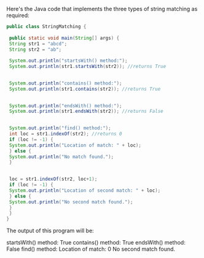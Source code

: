 Here's the Java code that implements the three types of string matching as required:
```java
public class StringMatching {
 
 public static void main(String[] args) {
 String str1 = "abcd";
 String str2 = "ab";
 
 System.out.println("startsWith() method:");
 System.out.println(str1.startsWith(str2)); //returns True
 

 System.out.println("contains() method:");
 System.out.println(str1.contains(str2)); //returns True
 

 System.out.println("endsWith() method:");
 System.out.println(str1.endsWith(str2)); //returns False
 

 System.out.println("find() method:");
 int loc = str1.indexOf(str2); //returns 0
 if (loc != -1) {
 System.out.println("Location of match: " + loc);
 } else {
 System.out.println("No match found.");
 }
 

 loc = str1.indexOf(str2, loc+1);
 if (loc != -1) {
 System.out.println("Location of second match: " + loc);
 } else {
 System.out.println("No second match found.");
 }
 }
}
```
The output of this program will be:

startsWith() method:
True
contains() method:
True
endsWith() method:
False
find() method:
Location of match: 0
No second match found.

